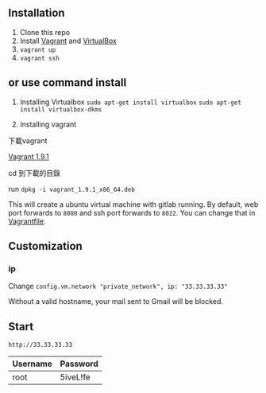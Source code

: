 ## Installation

1. Clone this repo
1. Install [Vagrant](http://www.vagrantup.com/) and [VirtualBox](https://www.virtualbox.org/)
1. `vagrant up`
1. `vagrant ssh`

## or use command install
1. Installing Virtualbox
  `sudo apt-get install virtualbox`
  `sudo apt-get install virtualbox-dkms`

2. Installing vagrant

  下載vagrant

  [Vagrant 1.9.1](https://releases.hashicorp.com/vagrant/1.9.1/vagrant_1.9.1_x86_64.deb)

  cd 到下載的目錄

  run `dpkg -i vagrant_1.9.1_x86_64.deb`

This will create a ubuntu virtual machine with gitlab running. By default, web port forwards to `8080` and ssh port forwards to `8022`. You can change that in [Vagrantfile](Vagrantfile#L26~L27).

## Customization

### ip

Change `config.vm.network "private_network", ip: "33.33.33.33"`

Without a valid hostname, your mail sent to Gmail will be blocked.

## Start

`http://33.33.33.33`

Username | Password
---------|-----------
root     | 5iveL!fe
